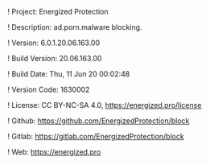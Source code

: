! Project: Energized Protection

! Description: ad.porn.malware blocking.

! Version: 6.0.1.20.06.163.00

! Build Version: 20.06.163.00

! Build Date: Thu, 11 Jun 20 00:02:48

! Version Code: 1630002

! License: CC BY-NC-SA 4.0, https://energized.pro/license

! Github: https://github.com/EnergizedProtection/block

! Gitlab: https://gitlab.com/EnergizedProtection/block


! Web: https://energized.pro
